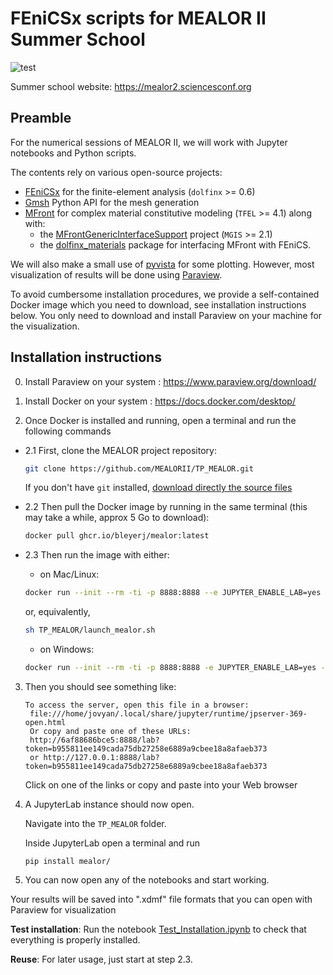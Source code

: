 # FEniCSx scripts for MEALOR II Summer School

![test](https://mealor2.sciencesconf.org/data/pages/montage1.png)

Summer school website: https://mealor2.sciencesconf.org

## Preamble

For the numerical sessions of MEALOR II, we will work with Jupyter notebooks and Python scripts.

The contents rely on various open-source projects:
* [FEniCSx](https://fenicsproject.org/) for the finite-element analysis (`dolfinx` >= 0.6)
* [Gmsh](https://gmsh.info/) Python API for the mesh generation
* [MFront](https://tfel.sourceforge.net/) for complex material constitutive modeling (`TFEL` >= 4.1) along with:
   - the [MFrontGenericInterfaceSupport](https://github.com/thelfer/MFrontGenericInterfaceSupport) project (`MGIS` >= 2.1)
   - the [dolfinx_materials](https://gitlab.enpc.fr/navier-fenics/dolfinx_materials) package for interfacing MFront with FEniCS.

We will also make a small use of [pyvista](https://pyvista.org/) for some plotting. However, most visualization of results will be done using [Paraview](https://www.paraview.org/).

To avoid cumbersome installation procedures, we provide a self-contained Docker image which you need to download, see installation instructions below. You only need to download and install Paraview on your machine for the visualization.

## Installation instructions

0. Install Paraview on your system : https://www.paraview.org/download/
   
2. Install Docker on your system : https://docs.docker.com/desktop/

3. Once Docker is installed and running, open a terminal and run the following commands

- 2.1 First, clone the MEALOR project repository:
  
  ```bash
  git clone https://github.com/MEALORII/TP_MEALOR.git
  ```

  If you don't have `git` installed, [download directly the source files](https://github.com/MEALORII/TP_MEALOR/archive/refs/heads/main.zip)

- 2.2 Then pull the Docker image by running in the same terminal (this may take a while, approx 5 Go to download):

    ```bash
    docker pull ghcr.io/bleyerj/mealor:latest
    ```
 
 - 2.3 Then run the image with either:  

     * on Mac/Linux:
  
      ```bash
      docker run --init --rm -ti -p 8888:8888 --e JUPYTER_ENABLE_LAB=yes -e CHOWN_HOME=yes -e CHOWN_EXTRAOPTS='-hR' --user root -v "$(pwd)":/home/jovyan/shared ghcr.io/bleyerj/mealor:latest
      ```
      or, equivalently,
      ```bash
      sh TP_MEALOR/launch_mealor.sh
      ```
     
    * on Windows:
    
    ```bash
    docker run --init --rm -ti -p 8888:8888 -e JUPYTER_ENABLE_LAB=yes -e CHOWN_HOME=yes -e CHOWN_EXTRAOPTS='-hR' --user root -v "%cd%":/home/jovyan/shared ghcr.io/bleyerj/mealor:latest
    ```
    

3. Then you should see something like:
    ```
    To access the server, open this file in a browser:
     file:///home/jovyan/.local/share/jupyter/runtime/jpserver-369-open.html
     Or copy and paste one of these URLs:
     http://6af88686bce5:8888/lab?token=b955811ee149cada75db27258e6889a9cbee18a8afaeb373
     or http://127.0.0.1:8888/lab?token=b955811ee149cada75db27258e6889a9cbee18a8afaeb373
    ```
    Click on one of the links or copy and paste into your Web browser

4. A JupyterLab instance should now open.
   
   Navigate into the `TP_MEALOR` folder.

   Inside JupyterLab open a terminal and run
   ```
   pip install mealor/
   ```

6. You can now open any of the notebooks and start working.

Your results will be saved into ".xdmf" file formats that you can open with Paraview for visualization

**Test installation**: Run the notebook [Test_Installation.ipynb](Test_Installation.ipynb) to check that everything is properly installed.

**Reuse**: For later usage, just start at step 2.3.

